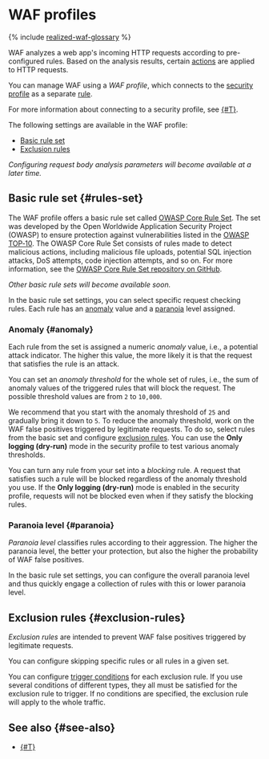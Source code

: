 # WAF profiles

{% include [realized-waf-glossary](../../_includes/smartwebsecurity/realized-waf-glossary.md) %}

WAF analyzes a web app's incoming HTTP requests according to pre-configured rules. Based on the analysis results, certain [actions](rules.md#rule-action) are applied to HTTP requests.

You can manage WAF using a _WAF profile_, which connects to the [security profile](profiles.md) as a separate [rule](rules.md).

For more information about connecting to a security profile, see [{#T}](../quickstart/quickstart-waf.md).

The following settings are available in the WAF profile:
* [Basic rule set](#rules-set)
* [Exclusion rules](#exclusion-rules)

_Configuring request body analysis parameters will become available at a later time._

## Basic rule set {#rules-set}

The WAF profile offers a basic rule set called [OWASP Core Rule Set](https://coreruleset.org/). The set was developed by the Open Worldwide Application Security Project (OWASP) to ensure protection against vulnerabilities listed in the [OWASP TOP‑10](https://owasp.org/www-project-top-ten/). The OWASP Core Rule Set consists of rules made to detect malicious actions, including malicious file uploads, potential SQL injection attacks, DoS attempts, code injection attempts, and so on. For more information, see the [OWASP Core Rule Set repository on GitHub](https://github.com/coreruleset/coreruleset).

_Other basic rule sets will become available soon._

In the basic rule set settings, you can select specific request checking rules. Each rule has an [anomaly](#anomaly) value and a [paranoia](#paranoia) level assigned.

### Anomaly {#anomaly}

Each rule from the set is assigned a numeric _anomaly_ value, i.e., a potential attack indicator. The higher this value, the more likely it is that the request that satisfies the rule is an attack.

You can set an _anomaly threshold_ for the whole set of rules, i.e., the sum of anomaly values of the triggered rules that will block the request. The possible threshold values are from `2` to `10,000`.

We recommend that you start with the anomaly threshold of `25` and gradually bring it down to `5`. To reduce the anomaly threshold, work on the WAF false positives triggered by legitimate requests. To do so, select rules from the basic set and configure [exclusion rules](#exclusion-rules). You can use the **Only logging (dry-run)** mode in the security profile to test various anomaly thresholds.

You can turn any rule from your set into a _blocking_ rule. A request that satisfies such a rule will be blocked regardless of the anomaly threshold you use. If the **Only logging (dry-run)** mode is enabled in the security profile, requests will not be blocked even when if they satisfy the blocking rules.

### Paranoia level {#paranoia}

_Paranoia level_ classifies rules according to their aggression. The higher the paranoia level, the better your protection, but also the higher the probability of WAF false positives.

In the basic rule set settings, you can configure the overall paranoia level and thus quickly engage a collection of rules with this or lower paranoia level.

## Exclusion rules {#exclusion-rules}

_Exclusion rules_ are intended to prevent WAF false positives triggered by legitimate requests.

You can configure skipping specific rules or all rules in a given set.

You can configure [trigger conditions](conditions.md) for each exclusion rule. If you use several conditions of different types, they all must be satisfied for the exclusion rule to trigger. If no conditions are specified, the exclusion rule will apply to the whole traffic.

## See also {#see-also}

* [{#T}](../quickstart/quickstart-waf.md)